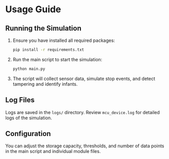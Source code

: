 # Usage Guide

## Running the Simulation

1. Ensure you have installed all required packages:
    ```bash
    pip install -r requirements.txt
    ```

2. Run the main script to start the simulation:
    ```bash
    python main.py
    ```

3. The script will collect sensor data, simulate stop events, and detect tampering and identify infants.

## Log Files

Logs are saved in the `logs/` directory. Review `mcu_device.log` for detailed logs of the simulation.

## Configuration

You can adjust the storage capacity, thresholds, and number of data points in the main script and individual module files.
